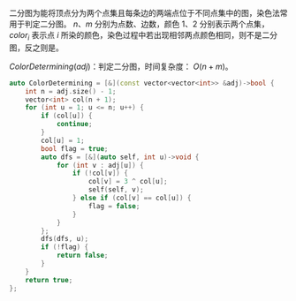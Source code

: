 二分图为能将顶点分为两个点集且每条边的两端点位于不同点集中的图，染色法常用于判定二分图。 $n、m$ 分别为点数、边数，颜色 $1、2$ 分别表示两个点集， $color_i$ 表示点 $i$ 所染的颜色，染色过程中若出现相邻两点颜色相同，则不是二分图，反之则是。

$ColorDetermining(adj)$：判定二分图，时间复杂度： $O(n + m)$。

```c++
auto ColorDetermining = [&](const vector<vector<int>> &adj)->bool {
    int n = adj.size() - 1;
    vector<int> col(n + 1);
    for (int u = 1; u <= n; u++) {
        if (col[u]) {
            continue;
        }
        col[u] = 1;
        bool flag = true;
        auto dfs = [&](auto self, int u)->void {
            for (int v : adj[u]) {
                if (!col[v]) {
                    col[v] = 3 ^ col[u];
                    self(self, v);
                } else if (col[v] == col[u]) {
                    flag = false;
                }
            }
        };
        dfs(dfs, u);
        if (!flag) {
            return false;
        }
    }
    return true;
};
```
